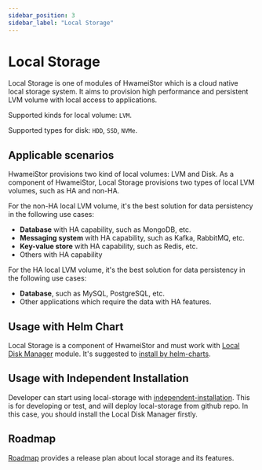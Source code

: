 ```yaml
---
sidebar_position: 3
sidebar_label: "Local Storage"
---
```


# Local Storage

Local Storage is one of modules of HwameiStor which is a cloud native local storage system. It aims to provision high performance and persistent LVM volume with local access to applications.

Supported kinds for local volume: `LVM`.

Supported types for disk: `HDD`, `SSD`, `NVMe`.

## Applicable scenarios

HwameiStor provisions two kind of local volumes: LVM and Disk. As a component of HwameiStor, Local Storage provisions two types of local LVM volumes, such as HA and non-HA.

For the non-HA local LVM volume, it's the best solution for data persistency in the following use cases:

- **Database** with HA capability, such as MongoDB, etc.
- **Messaging system** with HA capability, such as Kafka, RabbitMQ, etc.
- **Key-value store** with HA capability, such as Redis, etc.
- Others with HA capability

For the HA local LVM volume, it's the best solution for data persistency in the following use cases:

- **Database**, such as MySQL, PostgreSQL, etc.
- Other applications which require the data with HA features.

## Usage with Helm Chart

Local Storage is a component of HwameiStor and must work with [Local Disk Manager](01.local-disk-manager.md) module. It's suggested to [install by helm-charts](../01.installation/01.deploy.md).

## Usage with Independent Installation

Developer can start using local-storage with [independent-installation](../01.installation/01.deploy.md). This is for developing or test, and will deploy local-storage from github repo. In this case, you should install the Local Disk Manager firstly.

## Roadmap

[Roadmap](https://github.com/hwameistor/local-storage/blob/main/doc/roadmap.md) provides a release plan about local storage and its features.